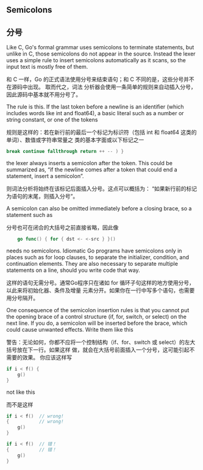 ## Semicolons

## 分号

Like C, Go's formal grammar uses semicolons to terminate statements, but unlike in C, those 
semicolons do not appear in the source. Instead the lexer uses a simple rule to insert semicolons 
automatically as it scans, so the input text is mostly free of them.

和 C 一样，Go 的正式语法使用分号来结束语句；和 C 不同的是，这些分号并不在源码中出现。 取而代之，词法
分析器会使用一条简单的规则来自动插入分号，因此源码中基本就不用分号了。

The rule is this. If the last token before a newline is an identifier (which includes words like int 
and float64), a basic literal such as a number or string constant, or one of the tokens

规则是这样的：若在新行前的最后一个标记为标识符（包括 int 和 float64 这类的单词）、数值或字符串常量之
类的基本字面或以下标记之一

```go
break continue fallthrough return ++ -- ) }
```
the lexer always inserts a semicolon after the token. This could be summarized as, “if the newline 
comes after a token that could end a statement, insert a semicolon”.

则词法分析将始终在该标记后面插入分号。这点可以概括为： “如果新行前的标记为语句的末尾，则插入分号”。

A semicolon can also be omitted immediately before a closing brace, so a statement such as

分号也可在闭合的大括号之前直接省略，因此像

```go
	go func() { for { dst <- <-src } }()
```
needs no semicolons. Idiomatic Go programs have semicolons only in places such as for loop clauses, 
to separate the initializer, condition, and continuation elements. They are also necessary to 
separate multiple statements on a line, should you write code that way.

这样的语句无需分号。通常Go程序只在诸如 for 循环子句这样的地方使用分号， 以此来将初始化器、条件及增量
元素分开。如果你在一行中写多个语句，也需要用分号隔开。

One consequence of the semicolon insertion rules is that you cannot put the opening brace of a 
control structure (if, for, switch, or select) on the next line. If you do, a semicolon will be 
inserted before the brace, which could cause unwanted effects. Write them like this

警告：无论如何，你都不应将一个控制结构（if、for、switch 或 select）的左大括号放在下一行。如果这样
做，就会在大括号前面插入一个分号，这可能引起不需要的效果。 你应该这样写

```go
if i < f() {
	g()
}
```
not like this

而不是这样

```go
if i < f()  // wrong!
{           // wrong!
	g()
}
```

```go
if i < f()  // 错！
{           // 错！
	g()
}
```

